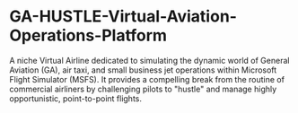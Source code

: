 # GA-HUSTLE-Virtual-Aviation-Operations-Platform
 A niche Virtual Airline dedicated to simulating the dynamic world of General Aviation (GA), air taxi, and small business jet operations within Microsoft Flight Simulator (MSFS). It provides a compelling break from the routine of commercial airliners by challenging pilots to "hustle" and manage highly opportunistic, point-to-point flights.
